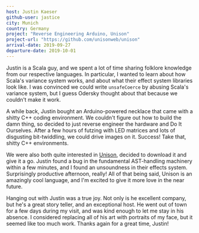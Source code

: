 ```yaml
---
host: Justin Kaeser
github-user: jastice
city: Munich
country: Germany
project: "Reverse Engineering Arduino, Unison"
project-url: "https://github.com/unisonweb/unison"
arrival-date: 2019-09-27
departure-date: 2019-10-01
---
```


Justin is a Scala guy, and we spent a lot of time sharing folklore knowledge
from our respective languages. In particular, I wanted to learn about how
Scala's variance system works, and about what their effect system libraries look
like. I was convinced we could write `unsafeCoerce` by abusing Scala's variance
system, but I guess Odersky thought about that because we couldn't make it work.

A while back, Justin bought an Arduino-powered necklace that came with a shitty
C++ coding environment. We couldn't figure out how to build the damn thing, so
decided to just reverse engineer the hardware and Do It Ourselves. After a few
hours of futzing with LED matrices and lots of disgusting bit-twiddling, we
could drive images on it. Success! Take that, shitty C++ environments.

We were also both quite interested in [Unison][unison], decided to download it
and give it a go. Justin found a bug in the fundamental AST-handling machinery
within a few minutes, and I found an unsoundness in their effects system.
Surprisingly productive afternoon, really! All of that being said, Unison is an
amazingly cool language, and I'm excited to give it more love in the near
future.

[unison]: https://www.unisonweb.org/

Hanging out with Justin was a true joy. Not only is he excellent company, but
he's a great story teller, and an exceptional host. He went out of town for a
few days during my visit, and was kind enough to let me stay in his absence. I
considered replacing all of his art with portraits of my face, but it seemed
like too much work. Thanks again for a great time, Justin!

